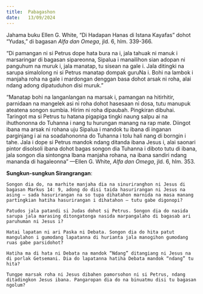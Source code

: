 ```yaml
---
title:  Pabagashon
date:   13/09/2024
---
```


Jahama buku Ellen G. White, “Di Hadapan Hanas di Istana Kayafas” dohot “Yudas,” di bagasan _Alfa dan Omega_, jld. 6, hlm. 339-366.

“Di pamangan ni si Petrus dope hata bura na i, jala tahuak ni manuk i marsaringar di bagasan sipareonna, Sipalua i manailihon sian adopan ni panguhum na muruk i, jala manatap, tu sisean na gale i. Jala ditingki na sarupa simalolong ni si Petrus manatap dompak guruNa i. Bohi na lambok i manjaha roha na gale i mardongan denggan basa dohot arsak ni roha, alai ndang adong dipatuduhon disi muruk.”

“Manatap bohi na langanlangan na marsak i, pamangan na hitirhitir, parnidaan na mangelek asi ni roha dohot hasesaan ni dosa, tutu manupuk ateatena songon sumbia. Hirim ni roha dipaubah. Pingkiran dibuhai. Taringot ma si Petrus tu hatana pigapiga tingki naung salpu ai na ihuthononna do Tuhanna i nang tu hurungan manang na rap mate. Diingot ibana ma arsak ni rohana uju Sipalua i mandok tu ibana di inganan parginjang i ai na soadahononna do Tuhanna i tolu hali nang di borngin i tahe. Jala i dope si Petrus mandok ndang ditanda ibana Jesus i, alai saonari pintor disolsoli ibana dohot bagas songon dia Tuhanna i diboto tutu di ibana, jala songon dia sintongna Ibana manjaha rohana, na ibana sandiri ndang mananda di hagaleonna” —Ellen G. White, _Alfa dan Omega_, jld. 6, hlm. 353.

**Sungkun-sungkun Sirangrangan**:

`Songon dia do, na marhite manjaha dia na sinuriranghon ni Jesus di bagasan Markus 14: 9, adong do disi taida hasurirangan ni Jesus na asing – sada hasurirangan na so tupa dihatahon marnida na masa manang partingkian hatiha hasurirangan i dihatahon – tutu gabe digonopi?`

`Patudos jala patandi si Judas dohot si Petrus. Songon dia do nasida sarupa jala marasing ditongatonga nasida marpangalaho di bagasab ari paruhuman ni Jesus i?`

`Hatai lapatan ni ari Paska ni Debata. Songon dia do hita patut mangulahon i gumodang lapatanna di hurianta jala manogihon gumodang ruas gabe parsidohot?`

`Hatiha ma di hata ni Debata na mandok “Ndang” ditangiang ni Jesus na di porlak Getsemani. Dia do lapatanna hatiha Debata mandok “ndang” tu hita?`

`Tungpe marsak roha ni Jesus dibahen pamorsohon ni si Petrus, ndang ditadingkon Jesus ibana. Pangaropan dia do na binuatmu disi tu bagasan ngolum?`